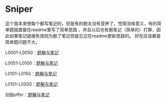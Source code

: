 # Sniper

这个我本来想每个都写笔记的，但是有的题太没有营养了，觉得没啥意义，有的简单题就直接在readme里写了简单思路
，并且以后也有删笔记（简单的）打算，因此如果笔记链接失效则为删了笔记但是忘记在readme更新思路的。
好在应该都是简单题问题不大。

L0001-L0050：[题解与笔记](https://github.com/Sniper970119/leetCode/tree/master/L0001%7EL0050)

L0051-L0100：[题解与笔记](https://github.com/Sniper970119/leetCode/tree/master/L0051%7EL0100)

L0101-L0150：[题解与笔记](https://github.com/Sniper970119/leetCode/tree/master/L0101%7EL0150)

L0151-L0200：[题解与笔记](https://github.com/Sniper970119/leetCode/tree/master/L0151%7EL0200)

剑指offer：[题解与笔记](https://github.com/Sniper970119/leetCode/tree/master/%E5%89%91%E6%8C%87Offer)

